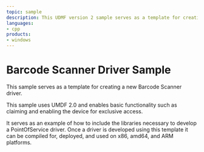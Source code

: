 ```yaml
---
topic: sample
description: This UDMF version 2 sample serves as a template for creating a new Barcode Scanner driver.
languages:
- cpp
products:
- windows
---
```


<!---
    name: Barcode Scanner Driver Sample
    platform: UMDF2
    language: cpp
    category: POS
    description: This UDMF version 2 sample serves as a template for creating a new Barcode Scanner driver.
    samplefwlink: http://go.microsoft.com/fwlink/p/?LinkId=620201
--->

# Barcode Scanner Driver Sample

This sample serves as a template for creating a new Barcode Scanner driver.  

This sample uses UMDF 2.0 and enables basic functionality such as claiming and enabling the device for exclusive access.  

It serves as an example of how to include the libraries necessary to develop a PointOfService driver.  Once a driver is developed using this template it can be compiled for, deployed, and used on x86, amd64, and ARM platforms.